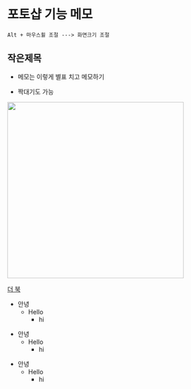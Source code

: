 # 포토샵 기능 메모

```
Alt + 마우스휠 조절 ---> 화면크기 조절
```

## 작은제목

* 메모는 이렇게 별표 치고 메모하기
- 짝대기도 가능

<img src="https://hyo0o0o.github.io/img/제목 없음.png"  width="400">

[더 북](https://thebook.io/)

+ 안녕
  + Hello
    + hi


* 안녕
  * Hello
    * hi

- 안녕
  - Hello
    - hi
